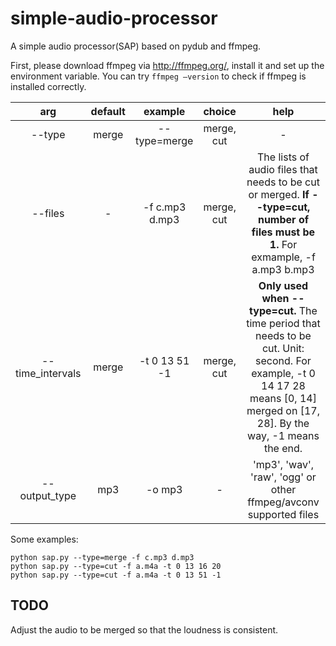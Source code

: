 # simple-audio-processor
A simple audio processor(SAP) based on pydub and ffmpeg. 

First, please download ffmpeg via http://ffmpeg.org/, install it and set up the environment variable. You can try `ffmpeg –version` to check if ffmpeg is installed correctly.


| arg | default | example | choice |  help |
| :---: | :---: | :---: | :---: | :---: | 
| --type | merge | --type=merge | merge, cut |  - |
| --files | - | -f c.mp3 d.mp3 | merge, cut |  The lists of audio files that needs to be cut or merged. **If --type=cut, number of files must be 1.** For exmample, -f a.mp3 b.mp3 |
| --time_intervals | merge | -t 0 13 51 -1 | merge, cut |  **Only used when --type=cut.** The time period that needs to be cut. Unit: second. For example, -t 0 14 17 28 means [0, 14] merged on [17, 28]. By the way, -1 means the end. |
| --output_type | mp3 | -o mp3 | - | 'mp3', 'wav', 'raw', 'ogg' or other ffmpeg/avconv supported files |


Some examples:

```shell
python sap.py --type=merge -f c.mp3 d.mp3
python sap.py --type=cut -f a.m4a -t 0 13 16 20
python sap.py --type=cut -f a.m4a -t 0 13 51 -1
```


## TODO

Adjust the audio to be merged so that the loudness is consistent.
